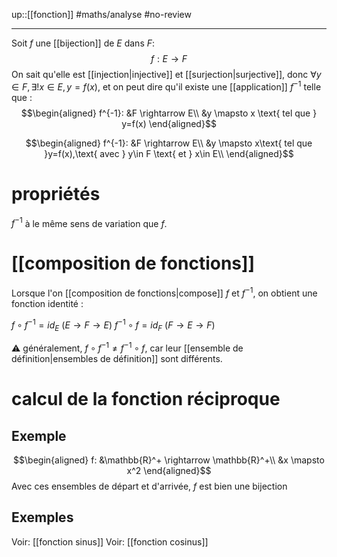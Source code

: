 up::[[fonction]]
#maths/analyse #no-review 

----

Soit $f$ une [[bijection]] de $E$ dans $F$:
$$f: E \rightarrow F$$
On sait qu'elle est [[injection|injective]] et [[surjection|surjective]], donc $\forall y \in F, \exists!x \in E, y = f(x)$, et on peut dire qu'il existe une [[application]] $f^{-1}$ telle que :
$$\begin{aligned}
f^{-1}: &F \rightarrow E\\
        &y \mapsto x \text{ tel que } y=f(x)
\end{aligned}$$

$$\begin{aligned}
f^{-1}: &F \rightarrow E\\
   &y \mapsto x\text{ tel que }y=f(x),\text{ avec } y\in F \text{ et } x\in E\\
\end{aligned}$$

# propriétés
$f^{-1}$ à le même sens de variation que $f$.

# [[composition de fonctions]]
Lorsque l'on [[composition de fonctions|compose]] $f$ et $f^{-1}$, on obtient une fonction identité :

$f \circ f^{-1} = id_E$     $(E \rightarrow F \rightarrow E)$
$f^{-1}\circ f = id_F$     $(F \rightarrow E \rightarrow F)$

⚠️ généralement, $f\circ f^{-1} \neq f^{-1}\circ f$, car leur [[ensemble de définition|ensembles de définition]] sont différents.

# calcul de la fonction réciproque

## Exemple
$$\begin{aligned}
f: &\mathbb{R}^+ \rightarrow \mathbb{R}^+\\
   &x \mapsto x^2
\end{aligned}$$
Avec ces ensembles de départ et d'arrivée, $f$ est bien une bijection

## Exemples
Voir: [[fonction sinus]]
Voir: [[fonction cosinus]]
